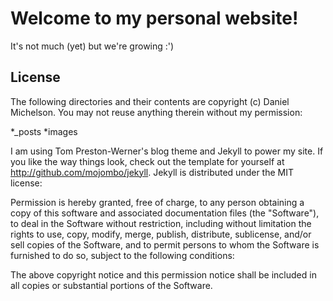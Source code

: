 # Welcome to my personal website!

It's not much (yet) but we're growing :')

## License

The following directories and their contents are copyright (c) Daniel Michelson.
You may not reuse anything therein without my permission:

*_posts
*images

I am using Tom Preston-Werner's blog theme and Jekyll to power my site. If you like 
the way things look, check out the template for yourself at http://github.com/mojombo/jekyll. 
Jekyll is distributed under the MIT license:

Permission is hereby granted, free of charge, to any person obtaining a copy
of this software and associated documentation files (the "Software"), to deal
in the Software without restriction, including without limitation the rights
to use, copy, modify, merge, publish, distribute, sublicense, and/or sell
copies of the Software, and to permit persons to whom the Software is
furnished to do so, subject to the following conditions:

The above copyright notice and this permission notice shall be included in all
copies or substantial portions of the Software.